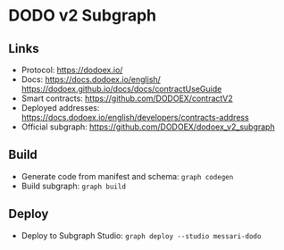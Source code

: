 # DODO v2 Subgraph

## Links

- Protocol: https://dodoex.io/
- Docs:
  https://docs.dodoex.io/english/
  https://dodoex.github.io/docs/docs/contractUseGuide
- Smart contracts: https://github.com/DODOEX/contractV2
- Deployed addresses: https://docs.dodoex.io/english/developers/contracts-address
- Official subgraph: https://github.com/DODOEX/dodoex_v2_subgraph

## Build

- Generate code from manifest and schema: `graph codegen`
- Build subgraph: `graph build`

## Deploy

- Deploy to Subgraph Studio: `graph deploy --studio messari-dodo`
